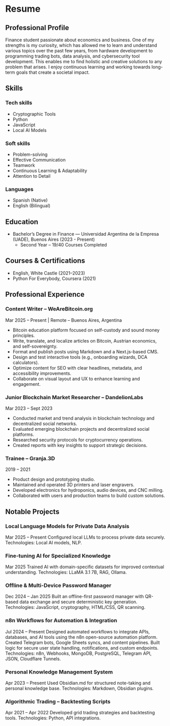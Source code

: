# Resume

## Professional Profile
Finance student passionate about economics and business. One of my strengths is my curiosity, which has allowed me to learn and understand various topics over the past few years, from hardware development to programming trading bots, data analysis, and cybersecurity tool development. This enables me to find holistic and creative solutions to any problem that arises. I enjoy continuous learning and working towards long-term goals that create a societal impact.

## Skills
### Tech skills
- Cryptographic Tools
- Python
- JavaScript
- Local AI Models
### Soft skills
- Problem-solving
- Effective Communication
- Teamwork
- Continuous Learning & Adaptability
- Attention to Detail
### Languages
- Spanish (Native)
- English (Bilingual)

## Education
- Bachelor’s Degree in Finance — Universidad Argentina de la Empresa (UADE), Buenos Aires (2023 - Present)
  - Second Year – 19/40 Courses Completed

## Courses & Certifications
- English, White Castle (2021–2023)
- Python For Everybody, Coursera (2021)

## Professional Experience
### Content Writer – WeAreBitcoin.org
Mar 2025 – Present | Remote – Buenos Aires, Argentina
- Bitcoin education platform focused on self-custody and sound money principles.
- Write, translate, and localize articles on Bitcoin, Austrian economics, and self-sovereignty.
- Format and publish posts using Markdown and a Next.js-based CMS.
- Design and test interactive tools (e.g., onboarding wizards, DCA calculators).
- Optimize content for SEO with clear headlines, metadata, and accessibility improvements.
- Collaborate on visual layout and UX to enhance learning and engagement.

### Junior Blockchain Market Researcher – DandelionLabs
Mar 2023 – Sept 2023
- Conducted market and trend analysis in blockchain technology and decentralized social networks.
- Evaluated emerging blockchain projects and decentralized social platforms.
- Researched security protocols for cryptocurrency operations.
- Created reports with key insights to support strategic decisions.

### Trainee – Granja.3D
2019 – 2021
- Product design and prototyping studio.
- Maintained and operated 3D printers and laser engravers.
- Developed electronics for hydroponics, audio devices, and CNC milling.
- Collaborated with users and production teams to build custom solutions.

## Notable Projects
### Local Language Models for Private Data Analysis
Mar 2025 – Present
Configured local LLMs to process private data securely. Technologies: Local AI models, NLP.

### Fine-tuning AI for Specialized Knowledge
Mar 2025
Trained AI with domain-specific datasets for improved contextual understanding. Technologies: LLaMA 3.1 7B, RAG, Ollama.

### Offline & Multi-Device Password Manager
Dec 2024 – Jan 2025
Built an offline-first password manager with QR-based data exchange and secure deterministic key generation. Technologies: JavaScript, cryptography, HTML/CSS, QR scanning.

### n8n Workflows for Automation & Integration
Jul 2024 – Present
Designed automated workflows to integrate APIs, databases, and AI tools using the n8n open-source automation platform. Created Telegram bots, Google Sheets syncs, and content pipelines. Built logic for secure user state handling, notifications, and custom endpoints. Technologies: n8n, Webhooks, MongoDB, PostgreSQL, Telegram API, JSON, Cloudflare Tunnels.

### Personal Knowledge Management System
Apr 2023 – Present
Used Obsidian.md for structured note-taking and personal knowledge base. Technologies: Markdown, Obsidian plugins.

### Algorithmic Trading – Backtesting Scripts
Apr 2021 – Apr 2022
Developed grid trading strategies and backtesting tools. Technologies: Python, API integrations.

